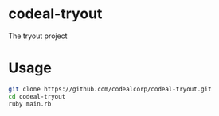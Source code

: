 # codeal-tryout
The tryout project

# Usage
```bash
git clone https://github.com/codealcorp/codeal-tryout.git
cd codeal-tryout
ruby main.rb
```

